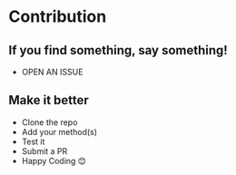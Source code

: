 # Contribution

## If you find something, say something!
- OPEN AN ISSUE

## Make it better
- Clone the repo
- Add your method(s)
- Test it
- Submit a PR
- Happy Coding 😊

